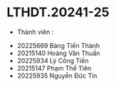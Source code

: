 # LTHDT.20241-25
- Thành viên :
 + 20225669 Bàng Tiến Thành 
 + 20215140 Hoàng Văn Thuấn 
 + 20225934 Lý Công Tiến  
 + 20215147 Phạm Thế Tiên  
 + 20225935 Nguyễn Đức Tín 
